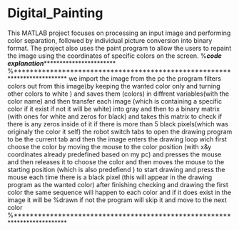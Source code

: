 # Digital_Painting
This MATLAB project focuses on processing an input image and performing color separation, followed by individual picture conversion into binary format. The project also uses the paint program to allow the users to repaint the image using the coordinates of specific colors on the screen.
%*****************code explanation****************************************
%*************************************************************************
we import the image from the pc
the program filters colors out from this image(by keeping the wanted color
only and turning other colors to white ) and saves them (colors)
in diffrent variables(with the color name) and then transfer each image
(which is containing a specific color if it exist if not it will be white) 
into gray and then to a binary matrix
(with ones for white and zeros for black) and takes
this matrix to check if there is any zeros inside of it if there is more
than 5 black pixels(which was originaly the color it self) the robot 
 switch tabs to open the drawing program to be the current tab and then 
the image enters the drawing loop wich first choose the color by moving
the mouse to the color position
(with x&y coordinates already predefined based on my pc) 
and presses the mouse and then releases it to choose the color
and then moves the mouse to the starting position (which is also predefiend )
to start drawing and press the mouse each time there is a black pixel 
(this will appear in the drawing program as the wanted color)
after finishing checking and drawing the first color the same sequence
will happen to each color and if it does exist in the image it will be
%drawn if not the program will skip it and move to the next color
%*************************************************************************
